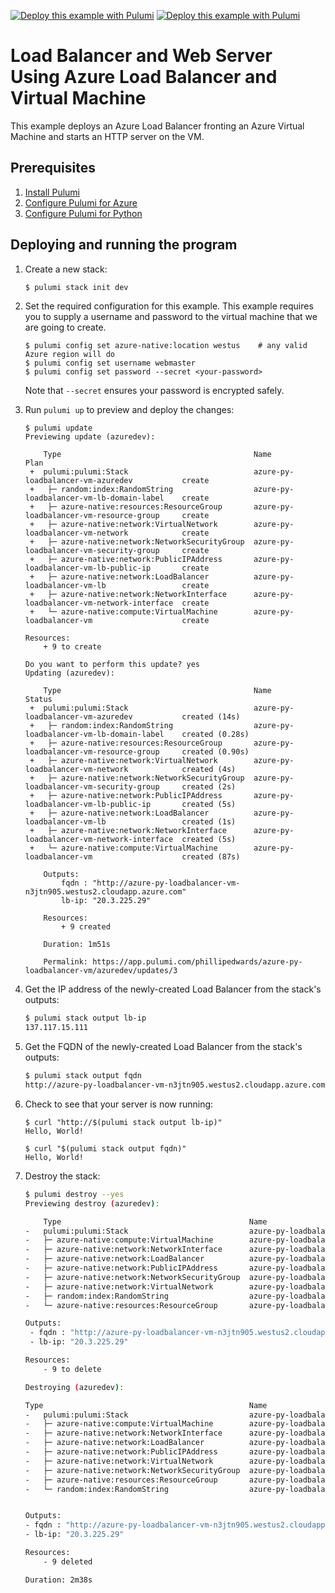 [![Deploy this example with Pulumi](https://get.pulumi.com/new/button.svg)](https://app.pulumi.com/new?template=https://github.com/pulumi/examples/blob/master/azure-py-loadbalancer-vm/README.md#gh-light-mode-only)
[![Deploy this example with Pulumi](https://get.pulumi.com/new/button-light.svg)](https://app.pulumi.com/new?template=https://github.com/pulumi/examples/blob/master/azure-py-loadbalancer-vm/README.md#gh-dark-mode-only)

# Load Balancer and Web Server Using Azure Load Balancer and Virtual Machine

This example deploys an Azure Load Balancer fronting an Azure Virtual Machine and starts an HTTP server on the VM.

## Prerequisites

1. [Install Pulumi](https://www.pulumi.com/docs/get-started/install/)
1. [Configure Pulumi for Azure](https://www.pulumi.com/docs/intro/cloud-providers/azure/setup/)
1. [Configure Pulumi for Python](https://www.pulumi.com/docs/intro/languages/python/)

## Deploying and running the program

1. Create a new stack:

    ```bash
    $ pulumi stack init dev
    ```

1. Set the required configuration for this example. This example requires you to supply a username and password to the virtual machine that we are going to create.

    ```
    $ pulumi config set azure-native:location westus    # any valid Azure region will do
    $ pulumi config set username webmaster
    $ pulumi config set password --secret <your-password>
    ```

    Note that `--secret` ensures your password is encrypted safely.


1. Run `pulumi up` to preview and deploy the changes:

    ```
    $ pulumi update
    Previewing update (azuredev):

        Type                                           Name                                        Plan
     +  pulumi:pulumi:Stack                            azure-py-loadbalancer-vm-azuredev           create
     +   ├─ random:index:RandomString                  azure-py-loadbalancer-vm-lb-domain-label    create
     +   ├─ azure-native:resources:ResourceGroup       azure-py-loadbalancer-vm-resource-group     create
     +   ├─ azure-native:network:VirtualNetwork        azure-py-loadbalancer-vm-network            create
     +   ├─ azure-native:network:NetworkSecurityGroup  azure-py-loadbalancer-vm-security-group     create
     +   ├─ azure-native:network:PublicIPAddress       azure-py-loadbalancer-vm-lb-public-ip       create
     +   ├─ azure-native:network:LoadBalancer          azure-py-loadbalancer-vm-lb                 create
     +   ├─ azure-native:network:NetworkInterface      azure-py-loadbalancer-vm-network-interface  create
     +   └─ azure-native:compute:VirtualMachine        azure-py-loadbalancer-vm                    create

    Resources:
        + 9 to create

    Do you want to perform this update? yes
    Updating (azuredev):

        Type                                           Name                                        Status
     +  pulumi:pulumi:Stack                            azure-py-loadbalancer-vm-azuredev           created (14s)
     +   ├─ random:index:RandomString                  azure-py-loadbalancer-vm-lb-domain-label    created (0.28s)
     +   ├─ azure-native:resources:ResourceGroup       azure-py-loadbalancer-vm-resource-group     created (0.90s)
     +   ├─ azure-native:network:VirtualNetwork        azure-py-loadbalancer-vm-network            created (4s)
     +   ├─ azure-native:network:NetworkSecurityGroup  azure-py-loadbalancer-vm-security-group     created (2s)
     +   ├─ azure-native:network:PublicIPAddress       azure-py-loadbalancer-vm-lb-public-ip       created (5s)
     +   ├─ azure-native:network:LoadBalancer          azure-py-loadbalancer-vm-lb                 created (1s)
     +   ├─ azure-native:network:NetworkInterface      azure-py-loadbalancer-vm-network-interface  created (5s)
     +   └─ azure-native:compute:VirtualMachine        azure-py-loadbalancer-vm                    created (87s)

        Outputs:
            fqdn : "http://azure-py-loadbalancer-vm-n3jtn905.westus2.cloudapp.azure.com"
            lb-ip: "20.3.225.29"

        Resources:
            + 9 created

        Duration: 1m51s

        Permalink: https://app.pulumi.com/phillipedwards/azure-py-loadbalancer-vm/azuredev/updates/3
    ```

1. Get the IP address of the newly-created Load Balancer from the stack's outputs:

    ```bash
    $ pulumi stack output lb-ip
    137.117.15.111
    ```

1. Get the FQDN of the newly-created Load Balancer from the stack's outputs:

    ```bash
    $ pulumi stack output fqdn
    http://azure-py-loadbalancer-vm-n3jtn905.westus2.cloudapp.azure.com
    ```

1. Check to see that your server is now running:

    ```
    $ curl "http://$(pulumi stack output lb-ip)"
    Hello, World!

    $ curl "$(pulumi stack output fqdn)"
    Hello, World!
    ```

1. Destroy the stack:

    ```bash
    $ pulumi destroy --yes
    Previewing destroy (azuredev):

        Type                                          Name                                        Plan
    -   pulumi:pulumi:Stack                           azure-py-loadbalancer-vm-azuredev           delete
    -   ├─ azure-native:compute:VirtualMachine        azure-py-loadbalancer-vm                    delete
    -   ├─ azure-native:network:NetworkInterface      azure-py-loadbalancer-vm-network-interface  delete
    -   ├─ azure-native:network:LoadBalancer          azure-py-loadbalancer-vm-lb                 delete
    -   ├─ azure-native:network:PublicIPAddress       azure-py-loadbalancer-vm-lb-public-ip       delete
    -   ├─ azure-native:network:NetworkSecurityGroup  azure-py-loadbalancer-vm-security-group     delete
    -   ├─ azure-native:network:VirtualNetwork        azure-py-loadbalancer-vm-network            delete
    -   ├─ random:index:RandomString                  azure-py-loadbalancer-vm-lb-domain-label    delete
    -   └─ azure-native:resources:ResourceGroup       azure-py-loadbalancer-vm-resource-group     delete

    Outputs:
     - fqdn : "http://azure-py-loadbalancer-vm-n3jtn905.westus2.cloudapp.azure.com"
     - lb-ip: "20.3.225.29"

    Resources:
        - 9 to delete

    Destroying (azuredev):

    Type                                              Name                                        Status
    -   pulumi:pulumi:Stack                           azure-py-loadbalancer-vm-azuredev           deleted
    -   ├─ azure-native:compute:VirtualMachine        azure-py-loadbalancer-vm                    deleted (42s)
    -   ├─ azure-native:network:NetworkInterface      azure-py-loadbalancer-vm-network-interface  deleted (5s)
    -   ├─ azure-native:network:LoadBalancer          azure-py-loadbalancer-vm-lb                 deleted (10s)
    -   ├─ azure-native:network:PublicIPAddress       azure-py-loadbalancer-vm-lb-public-ip       deleted (20s)
    -   ├─ azure-native:network:VirtualNetwork        azure-py-loadbalancer-vm-network            deleted (11s)
    -   ├─ azure-native:network:NetworkSecurityGroup  azure-py-loadbalancer-vm-security-group     deleted (3s)
    -   ├─ azure-native:resources:ResourceGroup       azure-py-loadbalancer-vm-resource-group     deleted (76s)
    -   └─ random:index:RandomString                  azure-py-loadbalancer-vm-lb-domain-label    deleted (0.23s)


    Outputs:
    - fqdn : "http://azure-py-loadbalancer-vm-n3jtn905.westus2.cloudapp.azure.com"
    - lb-ip: "20.3.225.29"

    Resources:
        - 9 deleted

    Duration: 2m38s
    ```
